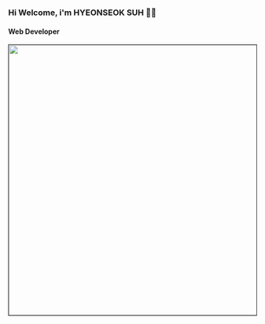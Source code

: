 ### Hi Welcome, i'm HYEONSEOK SUH 👋🏻
#### Web Developer
<img height="550em" border="1px solid black" src="https://notion2svg-chucoding.koyeb.app">
